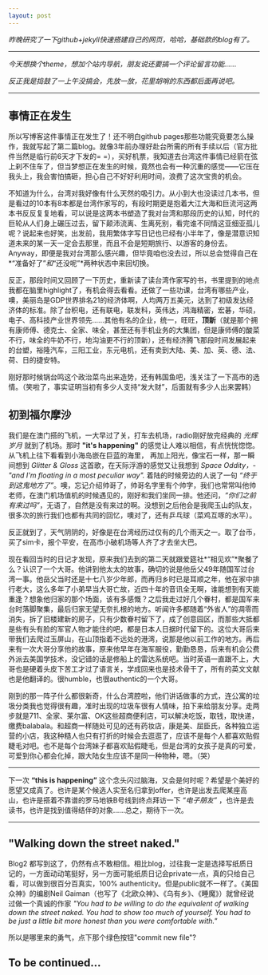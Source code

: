 ```yaml
---
layout: post
---
```


*昨晚研究了一下github+jekyll快速搭建自己的网页，哈哈，基础款的blog有了。*

***

*今天想换个theme，想加个站内导航，朋友说还要搞一个评论留言功能......*

*反正我是捣鼓了一上午没搞会，先放一放，花里胡哨的东西都后面再说吧。*

***
## 事情正在发生
所以写博客这件事情正在发生了！还不明白github pages那些功能究竟要怎么操作，我就写起了第二篇blog。就像3年前办理好赴台所需的所有手续以后（官方批件当然是临行前6天才下发的= =），买好机票，我知道去台湾这件事情已经箭在弦上刹不住车了，但当梦想正在发生的时候，竟然也会有一种沉重的感觉——它压在我头上，我会害怕搞砸，担心自己不好好利用时间，浪费了这次宝贵的机会。

不知道为什么，台湾对我好像有什么天然的吸引力。从小到大也没读过几本书，但是看过的10本有8本都是台湾作家写的，有段时期更是抱着大江大海和巨流河这两本书反反复复地看，可以说是这两本书塑造了我对台湾和那段历史的认知，时代的巨轮从人们身上碾压过去，留下颠沛流离、生离死别，看完谁不同情这亚细亚孤儿呢？说起来也好笑，出发前，我用繁体字写日记也已经有小半年了，像是潜意识知道未来的某一天一定会去那里，而且不会是短期旅行、以游客的身份去。Anyway，即便是我对台湾那么感兴趣，但毕竟咱也没去过，所以总会觉得自己在*“准备好了”*和*“还没呢”*两种状态中来回切换。

反正，那段时间又回顾了一下历史，重新读了读台湾作家写的书，书里提到的地点我都在脑里highlight了，有机会得去看看。还做了一些功课，台湾有哪些产业，噢，美丽岛是GDP世界排名21的经济体啊，人均两万五美元，达到了初级发达经济体的标准。除了台积电，还有联电，联发科，英伟达，鸿海精密，宏碁，华硕，电子、高科技产业世界领先......其他有名的企业，统一，旺旺，**顶新**（就是那个拥有康师傅、德克士、全家、味全，甚至还有手机业务的大集团，但是康师傅的酸菜不行，味全的牛奶不行，地沟油更不行的顶新），还有经济腾飞那段时间发展起来的台塑，裕隆汽车，三阳工业，东元电机，还有卖到大陆、美、加、英、德、法、荷、日的捷安特。

刚好那时候锅台鸣这个政治菜鸟出来造势，还有韩国鱼吧，浅关注了一下高市的选情。（笑啦了，事实证明当初有多少人支持“发大财”，后面就有多少人出来罢韩）

## 初到福尔摩沙 
我们是在澳门搭的飞机，一大早过了关，打车去机场，radio刚好放完经典的 *光辉岁月* 就到了机场。那时 **"it's happening"** 的感觉让人难以相信，有点恍恍惚惚。从飞机上往下看看到小海岛嵌在巨蓝的海里， 再加上阳光，像宝石一样，那一瞬间想到 *Glitter & Gloss* 这首歌，在天际浮游的感觉又让我想到 *Space Oddity，-"and I'm floating in a most peculiar way".* 
着陆的时候旁边的人说了一句 *“终于到这鬼地方了”*。噢，忘记介绍帅哥了，帅哥名字里有个帅字，我们也常常叫他帅老师，在澳门机场值机的时候遇见的，刚好和我们坐同一排。他还问，*“你们之前有来过吗”*，无语了，自然是没有来过的啊。没想到之后他会是我爬玉山的队友，很多次的旅行我们也都有共同的回忆，噢对了，还有乒乓球（菜鸡互啄的水平）。

反正就到了，天气阴阴的，好像是在台湾经历过仅有的几个雨天之一。取了台币，买了sim卡，报个平安，在高市小破机场等人齐了才去坐大巴。

现在看回当时的日记才发现，原来我们去到的第二天就跟爱筵社*“相见欢”*聚餐了么？认识了一个大哥。他讲到他太太的故事，确切的说是他岳父49年随国军过台湾一事。他岳父当时还是十七八岁少年郎，而再归乡时已是耳顺之年，他在家中排行老大，这么多年了小弟早当大哥亡故，近四十年的音讯全无啊，谁能想到有天能重逢？想象他归家的那个场面，该有多感慨？之后我走过好几个眷村，都是国军来台时落脚聚集，最后归家无望无奈扎根的地方。听闻许多都随着“外省人”的凋零而消失，拆了旧楼建新的房子，只有少数眷村留下了，成了创意园区，而那些大抵都是些有头有脸的军官人物才能住的吧，都是日本人日据时代留下的。这位大哥后来带我们去爬过玉屏山，在山顶指着不远处的港湾，说那是他以前工作的地方。再后来有一次大哥分享他的故事，原来他早年在海军服役，勤勤恳恳，后来有机会公费外派去美国学技术，没记错的话是修船上的雷达系统吧。当时英语一直跟不上，大哥也是硬着头皮下苦工才过了语言关，学成回来也是技术骨干了，所有的英文文献也是他翻译的。很humble，也很authentic的一个大哥。

刚到的那一阵子什么都很新奇，什么台湾腔啦，他们讲话做事的方式，连公寓的垃圾分类我也觉得很有趣，准时出现的垃圾车很有人情味，拍下来给朋友分享。走两步就是711、全家、莱尔富、OK这些超商便利店，可以解决吃饭，取钱，取快递，缴费balabala。和超商一样随处可见的还有药妆店，康是美、屈臣氏，各种独立运营的小店，我这种糙人也只有打折的时候会去逛逛了，应该不是每个人都喜欢贴假睫毛对吧。也不是每个台湾妹子都喜欢贴假睫毛，但是台湾的女孩子是真的可爱，可爱到你心都会化掉，跟大陆女生应该不是同一种物种，嗯。（哭）


***
下一次 **“this is happening”** 这个念头闪过脑海，又会是何时呢？希望是个美好的愿望又成真了。也许是某个候选人实至名归拿到offer，也许是出发去爬某座高山，也许是搭着不靠谱的罗马地铁B号线到终点拜访一下 *“电子朋友”* ，也许是去读书，也许是找到值得结伴的对象......总之，期待下一次。

***

## "Walking down the street naked."
Blog2 都写到这了，仍然有点不敢相信。相比blog，过往我一定是选择写纸质日记的，一方面动动笔挺好，另一方面可能纸质日记会private一点，真的只给自己看，可以做到很百分百真实，100% authenticity。但是public就不一样了。《美国众神》的编剧Neil Gaiman（也写了《北欧众神》、《乌有乡》、《睡魔》）就曾经说过做一个真诚的作家 *"You had to be willing to do the equivalent of walking down the street naked. You had to show too much of yourself. You had to be just a little bit more honest than you were comfortable with."*

所以是哪里来的勇气，点下那个绿色按钮"commit new file"?

## To be continued...
